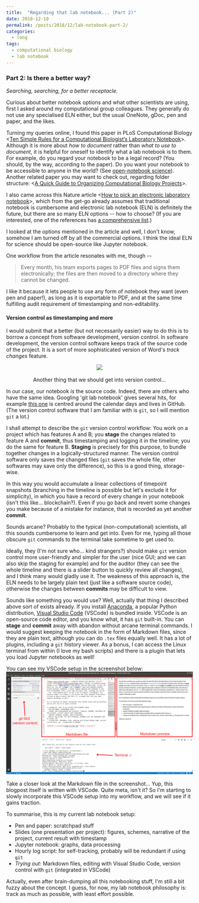 ```yaml
---
title:  "Regarding that lab notebook... (Part 2)"
date: 2018-12-10
permalink: /posts/2018/12/lab-notebook-part-2/
categories: 
  - long
tags:
  - computational biology
  - lab notebook
---
```

### Part 2: Is there a better way?  
*Searching, searching, for a better receptacle.*

Curious about better notebook options and what other scientists are using, first I asked around my computational group colleagues. They generally do not use any specialised ELN either, but the usual OneNote, gDoc, pen and paper, and the likes.

Turning my queries online, I found this paper in PLoS Computational Biology <[Ten Simple Rules for a Computational Biologist’s Laboratory Notebook](https://journals.plos.org/ploscompbiol/article?id=10.1371/journal.pcbi.1004385)>. Although it is more about *how to document* rather than *what to use to document*, it is helpful for oneself to identify what a lab notebook is to them. For example, do you regard your notebook to be a legal record? (You should, by the way, according to the paper). Do you want your notebook to be accessible to anyone in the world? (See [open-notebook science](https://en.wikipedia.org/wiki/Open-notebook_science)). Another related paper you may want to check out, regarding folder structure: <[A Quick Guide to Organizing Computational Biology Projects](https://journals.plos.org/ploscompbiol/article?id=10.1371/journal.pcbi.1000424)>.  

I also came across this Nature article <[How to pick an electronic laboratory notebook](https://www.nature.com/articles/d41586-018-05895-3)>, which from the get-go already assumes that traditional notebook is cumbersome and electronic lab notebook (ELN) is definitely the future, but there are so many ELN options -- how to choose? (If you are interested, one of the references has [a comprehensive list](http://www.atriumresearch.com/eln.html).)

I looked at the options mentioned in the article and well, I don't know, somehow I am turned off by all the commercial options. I think the ideal ELN for science should be open-source like Jupyter notebook.

One workflow from the article resonates with me, though --
> Every month, his team exports pages to PDF files and signs them electronically; the files are then moved to a directory where they cannot be changed.

I like it because it lets people to use any form of notebook they want (even pen and paper!), as long as it is exportable to PDF, and at the same time fulfilling audit requirement of timestamping and non-editability.

#### Version control as timestamping and more

I would submit that a better (but not necessarily easier) way to do this is to borrow a concept from software development, version control. In software development, the version control software keeps track of the source code of the project. It is a sort of more sophisticated version of Word's *track changes* feature.

<p align="center">
  <img src="http://phdcomics.com/comics/archive/phd101212s.gif" height="200px"/>
</p>
<p align="center">
Another thing that we should get into version control...
</p>

In our case, our notebook *is* the source code. Indeed, there are others who have the same idea. Googling 'git lab notebook' gives several hits, for example [this one](https://github.com/tlnagy/jekyll-lab-notebook) is centred around the calendar days and lives in GitHub.  (The version control software that I am familiar with is `git`, so I will mention `git` a lot.)

I shall attempt to describe the `git` version control workflow: You work on a project which has features A and B; you **stage** the changes related to feature A and **commit**, thus timestamping and logging it in the timeline; you do the same for feature B. **Staging** is precisely for this purpose, to bundle together changes in a logically-structured manner. The version control software only saves the changed files (`git` saves the whole file, other softwares may save only the difference), so this is a good thing, storage-wise. 

In this way you would accumulate a linear collections of timepoint snapshots (branching in the timeline is possible but let's exclude it for simplicity), in which you have a record of every change in your notebook (isn't this like... blockchain?). Even if you go back and revert some changes you make because of a mistake for instance, that is recorded as yet another **commit**. 

Sounds arcane? Probably to the typical (non-computational) scientists, all this sounds cumbersome to learn and get into. Even for me, typing all those obscure `git` commands to the terminal take sometime to get used to.

Ideally, they (I'm not sure who... kind strangers?) should make `git` version control more user-friendly and simpler for the user (nice GUI; and we can also skip the staging for example) and for the auditor (they can see the whole timeline and there is a slider button to quickly review all changes), and I think many would gladly use it. The weakness of this approach is, the ELN needs to be largely plain text (just like a software source code), otherwise the changes between **commits** may be difficult to view. 

Sounds like something you would use? Well, actually that thing I described above sort of exists already. If you install [Anaconda](https://www.anaconda.com/), a popular Python distribution, [Visual Studio Code](https://code.visualstudio.com/) (VSCode) is bundled inside. VSCode is an open-source code editor, and you know what, it has `git` built-in. You can **stage** and **commit** away with abandon without arcane terminal commands. I would suggest keeping the notebook in the form of Markdown files, since they are plain text, although you can do `.tex` files equally well. It has a lot of plugins, including a `git` history viewer. As a bonus, I can access the Linux terminal from within (I love my bash scripts) and there is  a plugin that lets you load Jupyter notebooks as well! 

You can see my VSCode setup in the screenshot below:
![VSCode screenshot](/images/vscode.jpg "VSCode screenshot")

Take a closer look at the Markdown file in the screenshot... Yup, this blogpost itself is written with VSCode. Quite meta, isn't it? So I'm starting to slowly incorporate this VSCode setup into my workflow, and we will see if it gains traction.

To summarise, this is my current lab notebook setup:
- Pen and paper: scratchpad stuff
- Slides (one presentation per project): figures, schemes, narrative of the project, current result with timestamp
- Jupyter notebook: graphs, data processing
- Hourly log script: for self-tracking, probably will be redundant if using `git` 
- *Trying out*: Markdown files, editing with Visual Studio Code, version control with `git` (integrated in VSCode) 

Actually, even after brain-dumping all this notebooking stuff, I'm still a bit fuzzy about the concept. I guess, for now, my lab notebook philosophy is: track as much as possible, with least effort possible.
